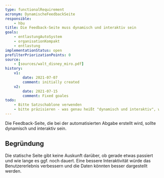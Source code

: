 ```yaml
---
type: functionalRequirement
acronym: DynamischeFeedbackSeite
responsible: 
    - hbu
title: Die Feedback-Seite muss dynamisch und interaktiv sein
goals: 
    - entlastungAutoSystem
    - organisationKompakt
    - entlastung
implementationStatus: open
prefilterPriorizationPoints: 0
source:
    - [sources/walt_disney_miro.pdf]
history:
    v1:
        date: 2021-07-07
        comment: initially created
    v2:
        date: 2021-07-15
        comment: Fixed goales
todo: 
    - Bitte Satzschablone verwenden
    - bitte präzisieren - was genau heißt "dynamisch und interaktiv", welche Information sollte in dieser Form gezeigt werden?
---
```


Die Feedback-Seite, die bei der automatisierten Abgabe erstellt wird, sollte dynamisch und interaktiv sein.

## Begründung

Die statische Seite gibt keine Auskunft darüber, ob gerade etwas passiert und wie lange es ggf. noch dauert.
Eine bessere Interaktivität würde das Benutzererlebnis verbessern und die Daten könnten besser dargestellt werden.
